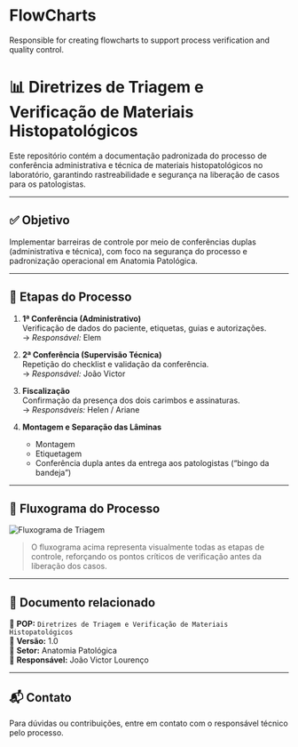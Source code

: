 # FlowCharts
Responsible for creating flowcharts to support process verification and quality control.
# 📊 Diretrizes de Triagem e Verificação de Materiais Histopatológicos

Este repositório contém a documentação padronizada do processo de conferência administrativa e técnica de materiais histopatológicos no laboratório, garantindo rastreabilidade e segurança na liberação de casos para os patologistas.

---

## ✅ Objetivo

Implementar barreiras de controle por meio de conferências duplas (administrativa e técnica), com foco na segurança do processo e padronização operacional em Anatomia Patológica.

---

## 🧪 Etapas do Processo

1. **1ª Conferência (Administrativo)**  
   Verificação de dados do paciente, etiquetas, guias e autorizações.  
   → *Responsável:* Elem

2. **2ª Conferência (Supervisão Técnica)**  
   Repetição do checklist e validação da conferência.  
   → *Responsável:* João Victor

3. **Fiscalização**  
   Confirmação da presença dos dois carimbos e assinaturas.  
   → *Responsáveis:* Helen / Ariane

4. **Montagem e Separação das Lâminas**  
   - Montagem
   - Etiquetagem
   - Conferência dupla antes da entrega aos patologistas (“bingo da bandeja”)

---

## 🔁 Fluxograma do Processo

![Fluxograma de Triagem](./assets/fluxograma-triagem.png)

> O fluxograma acima representa visualmente todas as etapas de controle, reforçando os pontos críticos de verificação antes da liberação dos casos.

---

## 🧾 Documento relacionado

📄 **POP:** `Diretrizes de Triagem e Verificação de Materiais Histopatológicos`  
📅 **Versão:** 1.0  
📌 **Setor:** Anatomia Patológica  
👤 **Responsável:** João Victor Lourenço

---

## 📬 Contato

Para dúvidas ou contribuições, entre em contato com o responsável técnico pelo processo.

